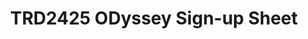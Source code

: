 ---
title: TRD2425 ODyssey Sign-up Sheet
redirect_to: https://docs.google.com/spreadsheets/d/1Y-2s_9xceYXQi6YCJSGQ_tz9VvHy3L2stoMlWKj-i2I/edit?gid=639798757#gid=639798757
redirect_from: 
  - /ODyssey2024
  - /odyssey2024
---
